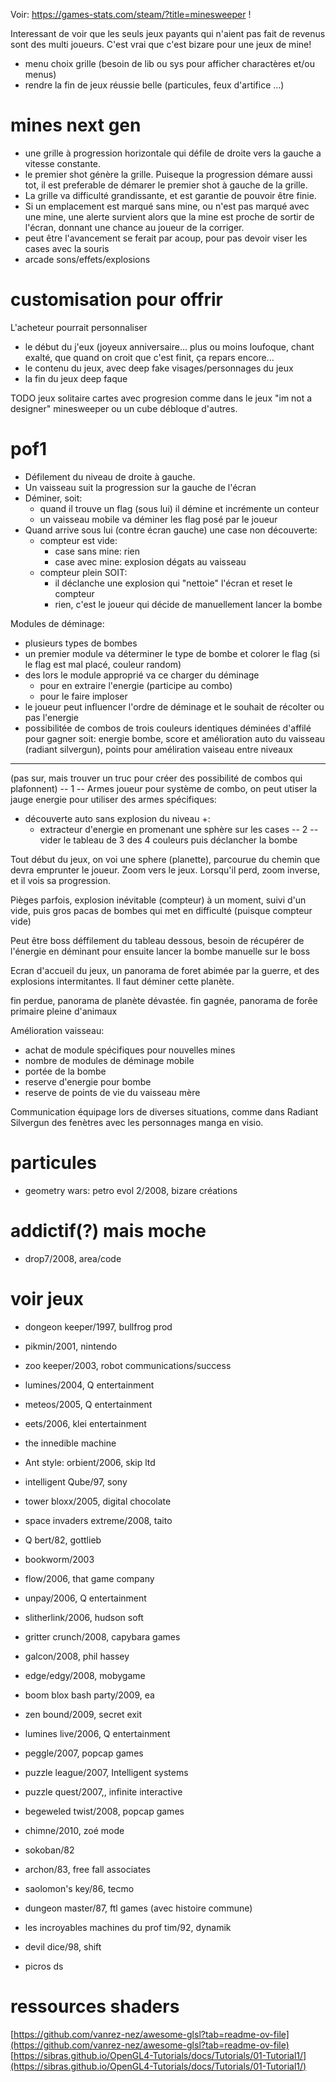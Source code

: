 Voir: https://games-stats.com/steam/?title=minesweeper !

Interessant de voir que les seuls jeux payants qui n'aient pas fait de revenus
sont des multi joueurs. C'est vrai que c'est bizare pour une jeux de mine!

- menu choix grille (besoin de lib ou sys pour afficher charactères et/ou menus)
- rendre la fin de jeux réussie belle (particules, feux d'artifice ...)

# mines next gen

- une grille à progression horizontale qui défile de droite vers la gauche a
vitesse constante.
- le premier shot génère la grille. Puiseque la progression démare aussi tot,
il est preferable de démarer le premier shot à gauche de la grille.
- La grille va difficulté grandissante, et est garantie de pouvoir être finie.
- Si un emplacement est marqué sans mine, ou n'est pas marqué avec une mine, une
alerte survient alors que la mine est proche de sortir de l'écran, donnant une
chance au joueur de la corriger.
- peut être l'avancement se ferait par acoup, pour pas devoir viser les cases
avec la souris
- arcade sons/effets/explosions


customisation pour offrir
=========================

L'acheteur pourrait personnaliser
- le début du j'eux (joyeux anniversaire... plus ou moins loufoque, chant
exalté, que quand on croit que c'est finit, ça repars encore...
- le contenu du jeux, avec deep fake visages/personnages du jeux
- la fin du jeux deep faque

TODO jeux solitaire cartes avec progresion comme dans le jeux "im not a
designer" minesweeper ou un cube débloque d'autres.


pof1
====

- Défilement du niveau de droite à gauche.
- Un vaisseau suit la progression sur la gauche de l'écran
- Déminer, soit:
  - quand il trouve un flag (sous lui) il démine et incrémente un conteur
  - un vaisseau mobile va déminer les flag posé par le joueur
- Quand arrive sous lui (contre écran gauche) une case non découverte:
  - compteur est vide:
    - case sans mine: rien
    - case avec mine: explosion dégats au vaisseau
  - compteur plein SOIT:
    - il déclanche une explosion qui "nettoie" l'écran et reset le compteur
    - rien, c'est le joueur qui décide de manuellement lancer la bombe

Modules de déminage:
- plusieurs types de bombes
- un premier module va déterminer le type de bombe et colorer le flag (si
le flag est mal placé, couleur random)
- des lors le module approprié va ce charger du déminage
  - pour en extraire l'energie (participe au combo)
  - pour le faire imploser
- le joueur peut influencer l'ordre de déminage et le souhait de récolter ou
pas l'energie
- possibilitée de combos de trois couleurs identiques déminées d'affilé pour
gagner soit: energie bombe, score et amélioration auto du vaisseau (radiant
silvergun), points pour améliration vaiseau entre niveaux

------
(pas sur, mais trouver un truc pour créer des possibilité de combos qui
plafonnent)
-- 1 --
Armes joueur pour système de combo, on peut utiser la jauge energie pour
utiliser des armes spécifiques:
- découverte auto sans explosion du niveau +:
  - extracteur d'energie en promenant une sphère sur les cases
-- 2 --
vider le tableau de 3 des 4 couleurs puis déclancher la bombe


Tout début du jeux, on voi une sphere (planette), parcourue du chemin
que devra emprunter le joueur. Zoom vers le jeux. Lorsqu'il perd, zoom
inverse, et il vois sa progression.

Pièges parfois, explosion inévitable (compteur) à un moment, suivi d'un
vide, puis gros pacas de bombes qui met en difficulté (puisque compteur
vide)

Peut être boss déffilement du tableau dessous, besoin de récupérer de
l'énergie en déminant pour ensuite lancer la bombe manuelle sur le boss

Ecran d'accueil du jeux, un panorama de foret abimée par la guerre, et
des explosions intermitantes. Il faut déminer cette planète.

fin perdue, panorama de planète dévastée.
fin gagnée, panorama de forêe primaire pleine d'animaux

Amélioration vaisseau:
- achat de module spécifiques pour nouvelles mines
- nombre de modules de déminage mobile
- portée de la bombe
- reserve d'energie pour bombe
- reserve de points de vie du vaisseau mère

Communication équipage lors de diverses situations, comme dans Radiant
Silvergun des fenètres avec les personnages manga en visio.

particules
==========

- geometry wars: petro evol 2/2008, bizare créations

addictif(?) mais moche
======================

- drop7/2008, area/code

voir jeux
=========
- dongeon keeper/1997, bullfrog prod
- pikmin/2001, nintendo
- zoo keeper/2003, robot communications/success
- lumines/2004, Q entertainment
- meteos/2005, Q entertainment
- eets/2006, klei entertainment
- the innedible machine
- Ant style: orbient/2006, skip ltd
- intelligent Qube/97, sony
- tower bloxx/2005, digital chocolate
- space invaders extreme/2008, taito
- Q bert/82, gottlieb
- bookworm/2003
- flow/2006, that game company
- unpay/2006, Q entertainment
- slitherlink/2006, hudson soft
- gritter crunch/2008, capybara games
- galcon/2008, phil hassey
- edge/edgy/2008, mobygame

- boom blox bash party/2009, ea
- zen bound/2009, secret exit
- lumines live/2006, Q entertainment
- peggle/2007, popcap games
- puzzle league/2007, Intelligent systems
- puzzle quest/2007,, infinite interactive
- begeweled twist/2008, popcap games
- chimne/2010, zoé mode
- sokoban/82
- archon/83, free fall associates
- saolomon's key/86, tecmo
- dungeon master/87, ftl games (avec histoire commune)
- les incroyables machines du prof tim/92, dynamik
- devil dice/98, shift
- picros ds

ressources shaders
==================

[https://github.com/vanrez-nez/awesome-glsl?tab=readme-ov-file](https://github.com/vanrez-nez/awesome-glsl?tab=readme-ov-file)
[https://sibras.github.io/OpenGL4-Tutorials/docs/Tutorials/01-Tutorial1/](https://sibras.github.io/OpenGL4-Tutorials/docs/Tutorials/01-Tutorial1/)
